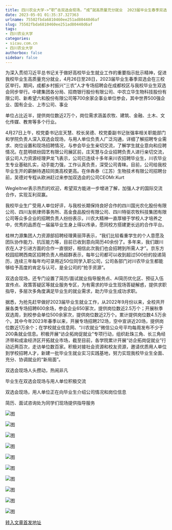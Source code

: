 ```yaml
---
title: 四川农业大学->“职”击双选会现场，“成”就高质量充分就业  2023届毕业生春季双选会圆满举办 | sicau.com.cn
date: 2023-05-01 01:35:37.327363
urlname: 75502fbda6810460ee251ad80440d6af
slug: 75502fbda6810460ee251ad80440d6af
tags: 
- 四川农业大学
categories:
- sicau.com.cn
- 四川农业大学
authorbox: false
sidebar: false
---
```

为深入贯彻习近平总书记关于做好高校毕业生就业工作的重要指示批示精神，促进我校毕业生高质量充分就业，4月26日至28日，2023届毕业生春季双选会在三校区举行。期间，成都乡村振兴“三农”人才专场招聘会在成都校区与我校毕业生双选会同步举行。中建集团各分局、招商银行股份有限公司、中农立华生物科技股份有限公司、新希望六和股份有限公司等700余家企事业单位参会，其中世界500强企业、国有企业、上市公司、事业
<!--more-->
单位占比近半，提供岗位数近2万个，岗位需求涵盖农牧、建筑、金融、土木、文化传媒、教育等多个行业。

4月27日上午，校党委书记庄天慧、校长吴德、校党委副书记张强率相关职能部门和学院负责人深入双选会现场，与用人单位负责人广泛沟通，详细了解招聘专业需求、岗位设置和现场招聘情况，与参会毕业生亲切交流，了解学生就业意向和应聘情况。在昆明缤纷园艺有限公司展区前，庄天慧与企业招聘负责人进行亲切交流，该公司人力资源经理尹龙飞表示，公司已连续十多年来川农招聘毕业生，川农毕业生专业基础扎实，动手能力强，工作认真负责，深受公司青睐。目前，公司给我校毕业生开的薪酬待遇较同类高校更高。在仹犇泰（江苏）生物技术有限公司招聘台前，吴德对专程从欧洲赶过来参加双选会的公司CEOMr.Kurt

Wegleitner表示热烈的欢迎，希望双方能进一步增进了解，加强人才的国际交流合作，实现互利双赢。

我校毕业生广受用人单位好评，与我校长期保持良好合作的四川国光农化股份有限公司、四川友帆律师事务所、高金食品股份有限公司、四川特驱农牧科技集团有限公司等众多企业的招聘负责人纷纷表示，川农大精神一直厚植于学校人才培养之中，优秀的品质在一届届毕业生身上得以传承，愿同校方搭建更长远的合作平台。

桂林力源集团人力资源部招聘经理黄丽萍表示，“我们比较看重学生的个人意愿及团队协作能力、抗压能力等，目前已收到意向简历40余份了。多年来，我们跟川农在人才引进方面的合作一直很好，相信此次我们也会招聘到所需人才”。京东方校园招聘西南区招聘负责人杨超群表示，每年公司都可以收到超过500份的投递简历，连续三年每年均可录用近50位同学入职公司，公司各部门对川农毕业生都能够给予高度的肯定与认可，是全公司的“抢手资源”。

双选会现场，还专门设置了简历/面试就业指导服务点、AI简历优化区、预征入伍宣传点、政策答疑区等就业服务专区，为有需求的毕业生现场答疑解惑，提供求职指导，多层次多角度满足毕业生的就业需求，助力毕业生成功求职。

据悉，为抢先赶早做好2023届毕业生就业工作，从2022年9月份以来，全校共开展各类专场招聘600余场，参会企业650家次，提供岗位数近2.5万个；开展秋季双选周，到校参会单位500余家次，提供岗位数近2万个。累计提供岗位数4.5万余个。其中今年2023年春季以来，开展专场招聘212场，空中宣讲近20场，提供岗位数近1万余个；在学校就业信息网、“川农就业”微信公众号平均每周发布不少于200条就业信息。积极开展“访企拓岗促就业”专项行动，组织赴珠三角、长三角经济带和成渝经济区开拓就业市场，截至目前，各学院累计开展“访企拓岗促就业”行动近两百次，走访单位数百家。积极对接社会资源和校友资源，邀请优质用人单位到学校招聘人才，新建一批毕业生就业实习实践基地，努力实现我校毕业生全面、充分、协调就业的“新局面”。  

双选会现场人头攒动，热闹非凡  

毕业生在双选会现场与用人单位积极交流

双选会现场，用人单位正在向毕业生介绍公司情况和岗位信息

简历、面试咨询处为同学们现场提供指导服务

![图](https://news.sicau.edu.cn/__local/7/9B/E7/1DE9C75DD1BD2CE41C906970885_F9D7A45D_1C6D4B.png)

![图](https://news.sicau.edu.cn/__local/F/A3/54/2F1AF9EB3B2434F168A4BD7703B_9CC40E36_164883.png)

![图](https://news.sicau.edu.cn/__local/7/18/74/CC61CDC79B5DA7E030CFDBCB06E_E469E39D_1EA824.png)

![图](https://news.sicau.edu.cn/__local/B/AC/F9/CDEDD7CBEA293959EEB1539666A_76432F26_1B95DD.png)

![图](https://news.sicau.edu.cn/__local/0/05/E0/A6E6428576AD0E636864EC8C557_D7C13CE0_1E1EFE.png)

![图](https://news.sicau.edu.cn/__local/F/31/35/138A12CC69BFCEA5DB8DE87C292_7E64C5C1_271BEA.png)

![图](https://news.sicau.edu.cn/__local/C/21/66/138F9F3D899DE291420C3510AA2_AA4DF34F_17A8E0.png)

![图](https://news.sicau.edu.cn/__local/6/92/E0/E39E463257401F5D02AD4BF3B56_93E89694_11D9D6.png)

![图](https://news.sicau.edu.cn/__local/4/CA/36/E8B4C44B8FADE646B0FF6AABB86_9AB04DBC_E24C1.png)

![图](https://news.sicau.edu.cn/__local/E/71/56/3F8C3D05F83A201A46F80172485_6B1AE9FD_129E7F.png)

[转入文章首发地址](https://news.sicau.edu.cn/info/1135/72047.htm)
